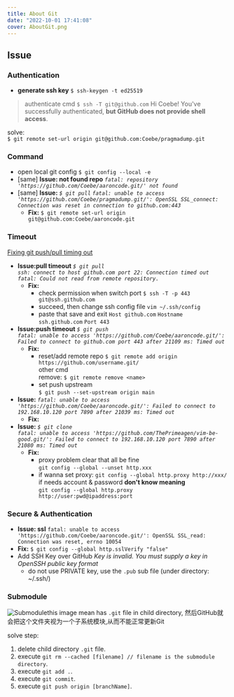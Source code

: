 ```yaml
---
title: About Git
date: "2022-10-01 17:41:08"
cover: AboutGit.png
---
```


## Issue

### Authentication

- **generate ssh key**
  `$ ssh-keygen -t ed25519`

> authenticate cmd
> `$ ssh -T git@github.com`
Hi Coebe! You've successfully authenticated, **but GitHub does not provide shell access**.

solve:  
  `$ git remote set-url origin git@github.com:Coebe/pragmadump.git`

### Command

- open local git config
  `$ git config --local -e`
- [same] **Issue: not found repo**
  *`fatal: repository 'https://github.com/Coebe/aaroncode.git/' not found`*
- [same] **Issue:**
  *`$ git pull`
  `fatal: unable to access 'https://github.com/Coebe/pragmadump.git/': OpenSSL SSL_connect: Connection was reset in connection to github.com:443`*
  - **Fix:**
    `$ git remote set-url origin git@github.com:Coebe/aaroncode.git`

### Timeout

[Fixing git push/pull timing out](https://bengsfort.github.io/articles/fixing-git-push-pull-timeout/)  

- **Issue:pull timeout**
  *`$ git pull`  
  `ssh: connect to host github.com port 22: Connection timed out`  
  `fatal: Could not read from remote repository.`*
  - **Fix:**
    - check permission when switch port
      `$ ssh -T -p 443 git@ssh.github.com`
    - succeed, then change ssh config file
      `vim ~/.ssh/config`
    - paste that save and exit
      `Host github.com`
      `Hostname ssh.github.com`
      `Port 443`
- **Issue:push timeout**
  *`$ git push`  
  `fatal: unable to access 'https://github.com/Coebe/aaroncode.git/': Failed to connect to github.com port 443 after 21109 ms: Timed out`*
  - **Fix:**
    - reset/add remote repo
    `$ git remote add origin https://github.com/username.git/`  
    other cmd  
    remove: `$ git remote remove <name>`
    - set push upstream  
    `$ git push --set-upstream origin main`
- **Issue:** *`fatal: unable to access 'https://github.com/Coebe/aaroncode.git/': Failed to connect to 192.168.10.120 port 7890 after 21039 ms: Timed out`*
  - **Fix:**
- **Issue:**
  *`$ git clone`  
  `fatal: unable to access 'https://github.com/ThePrimeagen/vim-be-good.git/': Failed to connect to 192.168.10.120 port 7890 after 21080 ms: Timed out`*
  - **Fix:**
    - proxy problem clear that all be fine  
     `git config --global --unset http.xxx`  
    - if wanna set proxy:
     `git config --global http.proxy http://xxx/`
      if needs account & password **don't know meaning**  
      `git config --global http.proxy http://user:pwd@ipaddress:port`

### Secure & Authentication

- **Issue: ssl**
  `fatal: unable to access 'https://github.com/Coebe/aaroncode.git/': OpenSSL SSL_read: Connection was reset, errno 10054`
- **Fix:**
  `$ git config --global http.sslVerify "false"`
- Add SSH Key over GitHub
  *Key is invalid. You must supply a key in OpenSSH public key format*
  - do not use PRIVATE key, use the `.pub` sub file (under directory: ~/.ssh/)

### Submodule



![Submodule](https://s2.loli.net/2022/11/02/iRJrgEc4mDWOPUT.png)this image mean has `.git` file in child directory, 然后GitHub就会把这个文件夹视为一个子系统模块,从而不能正常更新Git  

solve step:

1. delete child directory `.git` file.
2. execute `git rm --cached [filename] // filename is the submodule directory`.
3. execute `git add .`.
4. execute `git commit`.
5. execute `git push origin [branchName]`.
